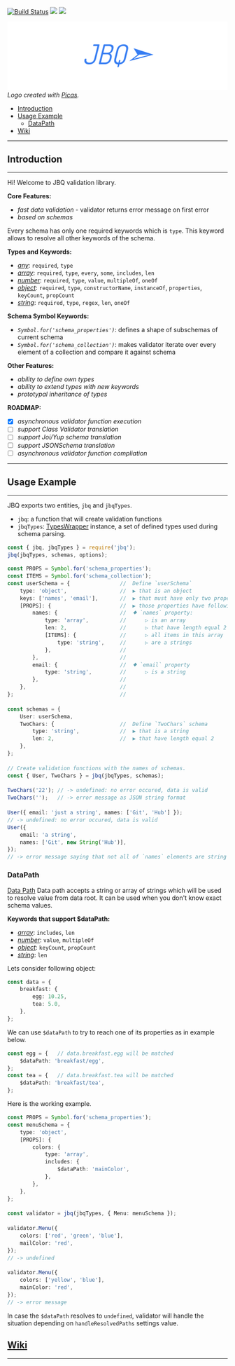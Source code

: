 
[![Build Status](https://travis-ci.org/krnik/jbq.svg?branch=master)](https://travis-ci.org/krnik/jbq)
[![](https://img.shields.io/npm/v/jbq.svg)](https://www.npmjs.com/package/jbq)
![](https://img.shields.io/npm/types/jbq.svg)


![LOGO](https://raw.githubusercontent.com/krnik/jbq/master/md/images/jbq.png)
*Logo created with [Picas](https://github.com/djyde/Picas).*

- [Introduction](#introduction)
- [Usage Example](#usage-example)
  - [DataPath](#datapath)
- [Wiki](#wiki)

***
## Introduction
***
Hi! Welcome to JBQ validation library.

**Core Features:**
- *fast data validation* - validator returns error message on first error
- *based on schemas*

Every schema has only one required keywords which is `type`. This keyword allows to resolve all other keywords of the schema.

**Types and Keywords:**
- *[any](https://github.com/krnik/jbq/wiki/TypeAny)*: `required`, `type`
- *[array](https://github.com/krnik/jbq/wiki/TypeArray)*: `required`, `type`, `every`, `some`, `includes`, `len`
- *[number](https://github.com/krnik/jbq/wiki/TypeNumber)*: `required`, `type`, `value`, `multipleOf`, `oneOf`
- *[object](https://github.com/krnik/jbq/wiki/TypeObject)*: `required`, `type`, `constructorName`, `instanceOf`, `properties`, `keyCount`, `propCount`
- *[string](https://github.com/krnik/jbq/wiki/TypeString)*: `required`, `type`, `regex`, `len`, `oneOf`


**Schema Symbol Keywords:**
- *`Symbol.for('schema_properties')`*: defines a shape of subschemas of current schema
- *`Symbol.for('schema_collection')`*: makes validator iterate over every element of a collection and compare it against schema


**Other Features:**
- *ability to define own types*
- *ability to extend types with new keywords*
- *prototypal inheritance of types*

**ROADMAP:**
- [x] *asynchronous validator function execution*
- [ ] *support Class Validator translation*
- [ ] *support Joi/Yup schema translation*
- [ ] *support JSONSchema translation*
- [ ] *asynchronous validator function compliation*

***
## Usage Example
***
JBQ exports two entities, `jbq` and `jbqTypes`.
- `jbq`: a function that will create validation functions
- `jbqTypes`: [TypesWrapper](https://github.com/krnik/jbq/wiki/typewrapper) instance, a set of defined types used during schema parsing.

```typescript
const { jbq, jbqTypes } = require('jbq');
jbq(jbqTypes, schemas, options);
```

```typescript
const PROPS = Symbol.for('schema_properties');
const ITEMS = Symbol.for('schema_collection');
const userSchema = {                //  Define `userSchema`
    type: 'object',                 //  ▶ that is an object
    keys: ['names', 'email'],       //  ▶ that must have only two properies 'names' and 'email'
    [PROPS]: {                      //  ▶ those properties have following schemas
        names: {                    //  ⯁ `names` property:
            type: 'array',          //      ▷ is an array
            len: 2,                 //      ▷ that have length equal 2
            [ITEMS]: {              //      ▷ all items in this array
                type: 'string',     //      ▷ are a strings
            },                      //
        },                          //
        email: {                    //  ⯁ `email` property
            type: 'string',         //      ▷ is a string
        },                          //
    },                              //
};                                  //

const schemas = {
    User: userSchema,
    TwoChars: {                     //  Define `TwoChars` schema
        type: 'string',             //  ▶ that is a string
        len: 2,                     //  ▶ that have length equal 2
    },
};

// Create validation functions with the names of schemas.
const { User, TwoChars } = jbq(jbqTypes, schemas);

TwoChars('22'); // -> undefined: no error occured, data is valid
TwoChars('');   // -> error message as JSON string format

User({ email: 'just a string', names: ['Git', 'Hub'] });
// -> undefined: no error occured, data is valid
User({
    email: 'a string',
    names: ['Git', new String('Hub')],
});
// -> error message saying that not all of `names` elements are string primitives
```


### DataPath
[Data Path](https://github.com/krnik/jbq/wiki/datapath)
Data path accepts a string or array of strings which will be used to resolve value from data root.
It can be used when you don't know exact schema values.

**Keywords that support $dataPath:**
- *[array](https://github.com/krnik/jbq/wiki/TypeArray)*: `includes`, `len`
- *[number](https://github.com/krnik/jbq/wiki/TypeNumber)*: `value`, `multipleOf`
- *[object](https://github.com/krnik/jbq/wiki/TypeObject)*: `keyCount`, `propCount`
- *[string](https://github.com/krnik/jbq/wiki/TypeString)*: `len`


Lets consider following object:
```typescript
const data = {
    breakfast: {
        egg: 10.25,
        tea: 5.0,
    },
};
```


We can use `$dataPath` to try to reach one of its properties as in example below.
```typescript
const egg = {   // data.breakfast.egg will be matched
    $dataPath: 'breakfast/egg',
};
const tea = {   // data.breakfast.tea will be matched
    $dataPath: 'breakfast/tea',
};
```


Here is the working example.
```typescript
const PROPS = Symbol.for('schema_properties');
const menuSchema = {
    type: 'object',
    [PROPS]: {
        colors: {
            type: 'array',
            includes: {
                $dataPath: 'mainColor',
            },
        },
    },
};

const validator = jbq(jbqTypes, { Menu: menuSchema });

validator.Menu({
    colors: ['red', 'green', 'blue'],
    mailColor: 'red',
});
// -> undefined

validator.Menu({
    colors: ['yellow', 'blue'],
    mainColor: 'red',
});
// -> error message
```


<!-- TODO: Add links to `handleResolvedPaths` enum -->
In case the `$dataPath` resolves to `undefined`, validator will handle the situation depending on `handleResolvedPaths` settings value.

## [Wiki](https://github.com/krnik/jbq/wiki/)
***
